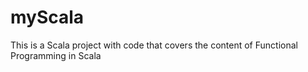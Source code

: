 # myScala

This is a Scala project with code 
that covers the content of Functional Programming in Scala